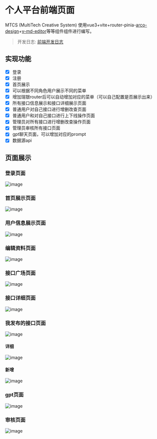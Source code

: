 # 个人平台前端页面

MTCS (MultiTech Creative System) 使用vue3+vite+router-pinia-[arco-design](https://arco.design/)+[v-md-editor](https://code-farmer-i.github.io/vue-markdown-editor/zh/)等等组件组件进行编写。

> 开发日志: [前端开发日志](https://iakbbhkfqkz.feishu.cn/wiki/GjTbwTDCBiPtfqkC9uCcIWDEnkj?from=from_copylink)

## 实现功能
- [x] 登录
- [x] 注册
- [x] 首页展示
- [x] 可以根据不同角色用户展示不同的菜单
- [x] 增加瑞银router后可以自动增加对应的菜单（可以自己配置是否展示出来）
- [x] 所有接口信息展示和接口详细展示页面
- [x] 普通用户对自己接口进行增删改查页面
- [x] 普通用户和对自己接口进行上下线操作页面
- [x] 管理员对所有接口进行增删改查操作页面
- [x] 管理员审核所有接口页面
- [x] gpt聊天页面，可以增加对应的prompt
- [x] 数据源api

## 页面展示

### 登录页面
![image](./public/mdImg/login.png)
### 首页展示页面
![image](./public/mdImg/index.png)
### 用户信息展示页面
![image](./public/mdImg/userInfo.png)
### 编辑资料页面
![image](./public/mdImg/editInfo.png)
### 接口广场页面
![image](./public/mdImg/interfaceSquare.png)
### 接口详细页面
![image](./public/mdImg/interfaceDetail.png)
### 我发布的接口页面
![image](./public/mdImg/selfInterface.png)
#### 详细
![image](./public/mdImg/selfInterfaceDetail.png)
#### 新增
![image](./public/mdImg/selfInterfaceAdd.png)

### gpt页面
![image](./public/mdImg/gpt.png)

### 审核页面
![image](./public/mdImg/audit.png)

